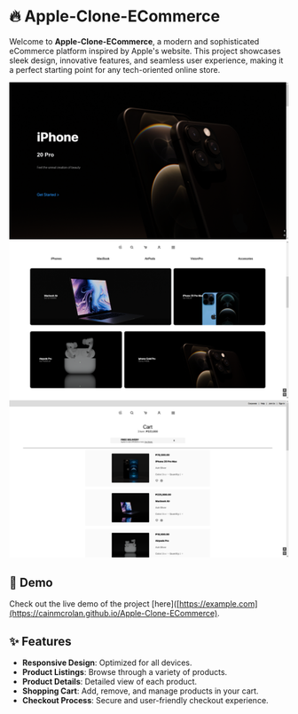 # 🔥 Apple-Clone-ECommerce

Welcome to **Apple-Clone-ECommerce**, a modern and sophisticated eCommerce platform inspired by Apple's website. This project showcases sleek design, innovative features, and seamless user experience, making it a perfect starting point for any tech-oriented online store.

![Apple-Clone-ECommerce](screenshots/home.png)
![Products-Demo](screenshots/products.png)
![Cart-Demo](screenshots/cart.png)

## 🚀 Demo

Check out the live demo of the project [here]([https://example.com](https://cainmcrolan.github.io/Apple-Clone-ECommerce).

## ✨ Features

- **Responsive Design**: Optimized for all devices.
- **Product Listings**: Browse through a variety of products.
- **Product Details**: Detailed view of each product.
- **Shopping Cart**: Add, remove, and manage products in your cart.
- **Checkout Process**: Secure and user-friendly checkout experience.


